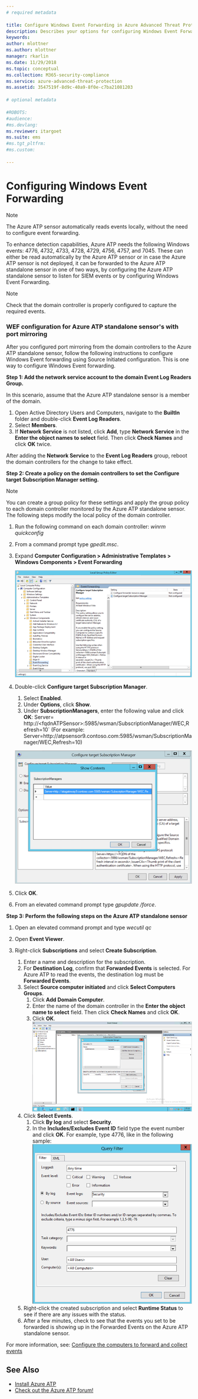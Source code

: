 ```yaml
---
# required metadata

title: Configure Windows Event Forwarding in Azure Advanced Threat Protection | Microsoft Docs
description: Describes your options for configuring Windows Event Forwarding with Azure ATP
keywords:
author: mlottner
ms.author: mlottner
manager: rkarlin
ms.date: 11/29/2018
ms.topic: conceptual
ms.collection: M365-security-compliance
ms.service: azure-advanced-threat-protection
ms.assetid: 3547519f-8d9c-40a9-8f0e-c7ba21081203

# optional metadata

#ROBOTS:
#audience:
#ms.devlang:
ms.reviewer: itargoet
ms.suite: ems
#ms.tgt_pltfrm:
#ms.custom:

---
```




# Configuring Windows Event Forwarding

> [!NOTE]
> The Azure ATP sensor automatically reads events locally, without the need to configure event forwarding.


To enhance detection capabilities, Azure ATP needs the following Windows events: 4776, 4732, 4733, 4728, 4729, 4756, 4757, and 7045. These can either be read automatically by the Azure ATP sensor or in case the Azure ATP sensor is not deployed, it can be forwarded to the Azure ATP standalone sensor in one of two ways, by configuring the Azure ATP standalone sensor to listen for SIEM events or by configuring Windows Event Forwarding.

> [!NOTE]
> Check that the domain controller is properly configured to capture the required events.

### WEF configuration for Azure ATP standalone sensor's with port mirroring

After you configured port mirroring from the domain controllers to the Azure ATP standalone sensor, follow the following instructions to configure Windows Event forwarding using Source Initiated configuration. This is one way to configure Windows Event forwarding. 

**Step 1: Add the network service account to the domain Event Log Readers Group.** 

In this scenario, assume that the Azure ATP standalone sensor is a member of the domain.

1.	Open Active Directory Users and Computers, navigate to the **BuiltIn** folder and double-click **Event Log Readers**. 
2.	Select **Members**.
3.	If **Network Service** is not listed, click **Add**, type **Network Service** in the **Enter the object names to select** field. Then click **Check Names** and click **OK** twice. 

After adding the **Network Service** to the **Event Log Readers** group, reboot the domain controllers for the change to take effect.

**Step 2: Create a policy on the domain controllers to set the Configure target Subscription Manager setting.** 
> [!Note] 
> You can create a group policy for these settings and apply the group policy to each domain controller monitored by the Azure ATP standalone sensor. The following steps modify the local policy of the domain controller. 	

1. Run the following command on each domain controller: *winrm quickconfig*
2. From a command prompt type *gpedit.msc*.
3. Expand **Computer Configuration > Administrative Templates > Windows Components > Event Forwarding**

   ![Local policy group editor image](media/wef%201%20local%20group%20policy%20editor.png)

4. Double-click **Configure target Subscription Manager**.
   
   1.  Select **Enabled**.
   2.  Under **Options**, click **Show**.
   3.  Under **SubscriptionManagers**, enter the following value and click **OK**: 
   Server= http\://\<fqdnATPSensor>:5985/wsman/SubscriptionManager/WEC,Refresh=10` (For example: Server=http\://atpsensor9.contoso.com:5985/wsman/SubscriptionManager/WEC,Refresh=10)
    
   ![Configure target subscription image](media/wef%202%20config%20target%20sub%20manager.png)
    
5. Click **OK**.
6. From an elevated command prompt type *gpupdate /force*. 

**Step 3: Perform the following steps on the Azure ATP standalone sensor** 

1. Open an elevated command prompt and type *wecutil qc*
2. Open **Event Viewer**. 
3. Right-click **Subscriptions** and select **Create Subscription**. 
    
    1. Enter a name and description for the subscription. 
    2. For **Destination Log**, confirm that **Forwarded Events** is selected. For Azure ATP to read the events, the destination log must be **Forwarded Events**. 
    3. Select **Source computer initiated** and click **Select Computers Groups**.
        1. Click **Add Domain Computer**.
        2. Enter the name of the domain controller in the **Enter the object name to select** field. Then click **Check Names** and click **OK**. 
        3. Click **OK**.
        ![Event Viewer image](media/wef3%20event%20viewer.png)     
    4. Click **Select Events**.
        1. Click **By log** and select **Security**.
        2. In the **Includes/Excludes Event ID** field type the event number and click **OK**. For example, type 4776, like in the following sample:<br/>
        ![Query filter image](media/wef-4-query-filter.png)
    5. Right-click the created subscription and select **Runtime Status** to see if there are any issues with the status. 
    6. After a few minutes, check to see that the events you set to be forwarded is showing up in the Forwarded Events on the Azure ATP standalone sensor.


For more information, see: [Configure the computers to forward and collect events](https://technet.microsoft.com/library/cc748890)

## See Also

- [Install Azure ATP](install-atp-step1.md)
- [Check out the Azure ATP forum!](https://aka.ms/azureatpcommunity)
